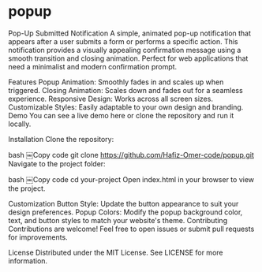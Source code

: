 # popup
Pop-Up Submitted Notification
A simple, animated pop-up notification that appears after a user submits a form or performs a specific action. This notification provides a visually appealing confirmation message using a smooth transition and closing animation. Perfect for web applications that need a minimalist and modern confirmation prompt.


Features
Popup Animation: Smoothly fades in and scales up when triggered.
Closing Animation: Scales down and fades out for a seamless experience.
Responsive Design: Works across all screen sizes.
Customizable Styles: Easily adaptable to your own design and branding.
Demo
You can see a live demo here or clone the repository and run it locally.

Installation
Clone the repository:

bash
￼Copy code
git clone https://github.com/Hafiz-Omer-code/popup.git
Navigate to the project folder:

bash
￼Copy code
cd your-project
Open index.html in your browser to view the project.

Customization
Button Style: Update the button appearance to suit your design preferences.
Popup Colors: Modify the popup background color, text, and button styles to match your website's theme.
Contributing
Contributions are welcome! Feel free to open issues or submit pull requests for improvements.

License
Distributed under the MIT License. See LICENSE for more information.
